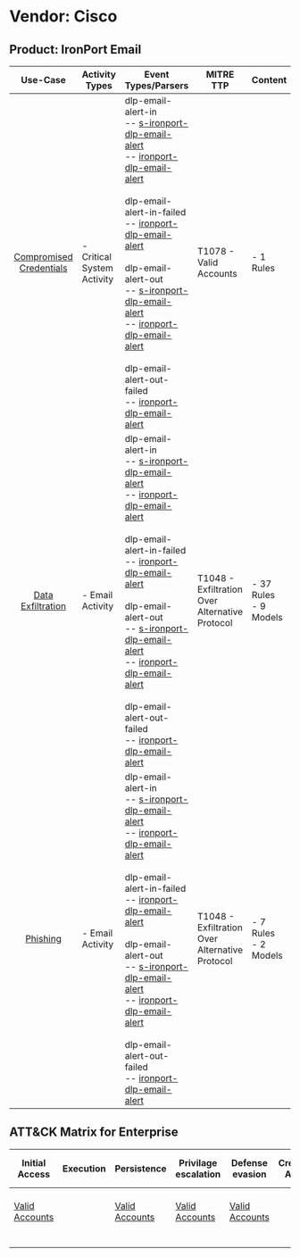 Vendor: Cisco
=============
Product: IronPort Email
-----------------------
|                                 Use-Case                                  | Activity Types             | Event Types/Parsers                                                                                                                                                                                                                                                                                                                                                                                                                                                                                                                                                                                                                                                              | MITRE TTP                                          | Content                    |
|:-------------------------------------------------------------------------:| -------------------------- | -------------------------------------------------------------------------------------------------------------------------------------------------------------------------------------------------------------------------------------------------------------------------------------------------------------------------------------------------------------------------------------------------------------------------------------------------------------------------------------------------------------------------------------------------------------------------------------------------------------------------------------------------------------------------------- | -------------------------------------------------- | -------------------------- |
| [Compromised Credentials](../UseCases/usecase_compromised_credentials.md) | - Critical System Activity |  dlp-email-alert-in<br> -- [s-ironport-dlp-email-alert](../Parsers/parserContent_s-ironport-dlp-email-alert.md)<br> -- [ironport-dlp-email-alert](../Parsers/parserContent_ironport-dlp-email-alert.md)<br><br> dlp-email-alert-in-failed<br> -- [ironport-dlp-email-alert](../Parsers/parserContent_ironport-dlp-email-alert.md)<br><br> dlp-email-alert-out<br> -- [s-ironport-dlp-email-alert](../Parsers/parserContent_s-ironport-dlp-email-alert.md)<br> -- [ironport-dlp-email-alert](../Parsers/parserContent_ironport-dlp-email-alert.md)<br><br> dlp-email-alert-out-failed<br> -- [ironport-dlp-email-alert](../Parsers/parserContent_ironport-dlp-email-alert.md)<br> | T1078 - Valid Accounts<br>                         |  - 1 Rules<br>             |
|       [Data Exfiltration](../UseCases/usecase_data_exfiltration.md)       | - Email Activity           |  dlp-email-alert-in<br> -- [s-ironport-dlp-email-alert](../Parsers/parserContent_s-ironport-dlp-email-alert.md)<br> -- [ironport-dlp-email-alert](../Parsers/parserContent_ironport-dlp-email-alert.md)<br><br> dlp-email-alert-in-failed<br> -- [ironport-dlp-email-alert](../Parsers/parserContent_ironport-dlp-email-alert.md)<br><br> dlp-email-alert-out<br> -- [s-ironport-dlp-email-alert](../Parsers/parserContent_s-ironport-dlp-email-alert.md)<br> -- [ironport-dlp-email-alert](../Parsers/parserContent_ironport-dlp-email-alert.md)<br><br> dlp-email-alert-out-failed<br> -- [ironport-dlp-email-alert](../Parsers/parserContent_ironport-dlp-email-alert.md)<br> | T1048 - Exfiltration Over Alternative Protocol<br> |  - 37 Rules<br> - 9 Models |
|                [Phishing](../UseCases/usecase_phishing.md)                | - Email Activity           |  dlp-email-alert-in<br> -- [s-ironport-dlp-email-alert](../Parsers/parserContent_s-ironport-dlp-email-alert.md)<br> -- [ironport-dlp-email-alert](../Parsers/parserContent_ironport-dlp-email-alert.md)<br><br> dlp-email-alert-in-failed<br> -- [ironport-dlp-email-alert](../Parsers/parserContent_ironport-dlp-email-alert.md)<br><br> dlp-email-alert-out<br> -- [s-ironport-dlp-email-alert](../Parsers/parserContent_s-ironport-dlp-email-alert.md)<br> -- [ironport-dlp-email-alert](../Parsers/parserContent_ironport-dlp-email-alert.md)<br><br> dlp-email-alert-out-failed<br> -- [ironport-dlp-email-alert](../Parsers/parserContent_ironport-dlp-email-alert.md)<br> | T1048 - Exfiltration Over Alternative Protocol<br> |  - 7 Rules<br> - 2 Models  |

ATT&CK Matrix for Enterprise
----------------------------
| Initial Access                                                      | Execution | Persistence                                                         | Privilage escalation                                                | Defense evasion                                                     | Credential Access | Discovery | Lateral Movement | Collection | Command and Control | Exfiltration                                                                                | Impact |
| ------------------------------------------------------------------- | --------- | ------------------------------------------------------------------- | ------------------------------------------------------------------- | ------------------------------------------------------------------- | ----------------- | --------- | ---------------- | ---------- | ------------------- | ------------------------------------------------------------------------------------------- | ------ |
| [Valid Accounts](https://attack.mitre.org/techniques/T1078)<br><br> |           | [Valid Accounts](https://attack.mitre.org/techniques/T1078)<br><br> | [Valid Accounts](https://attack.mitre.org/techniques/T1078)<br><br> | [Valid Accounts](https://attack.mitre.org/techniques/T1078)<br><br> |                   |           |                  |            |                     | [Exfiltration Over Alternative Protocol](https://attack.mitre.org/techniques/T1048)<br><br> |        |